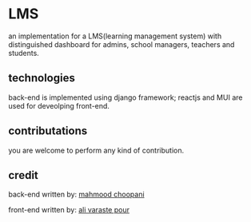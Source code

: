 # LMS
an implementation for a LMS(learning management system) with distinguished dashboard for admins, school managers, teachers and students.

## technologies
back-end is implemented using django framework; reactjs and MUI are used for deveolping front-end.


## contributations
you are welcome to perform any kind of contribution.

## credit
back-end written by: [mahmood choopani](https://github.com/mchoopani)

front-end written by: [ali varaste pour](https://github.com/alivarastepour/)

